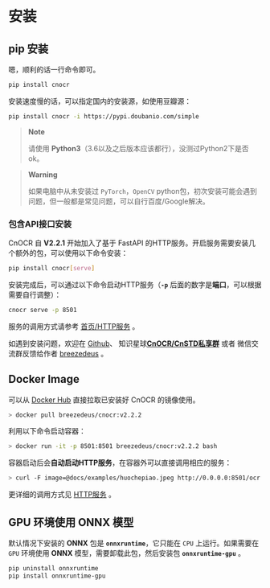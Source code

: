 # 安装

## pip 安装

嗯，顺利的话一行命令即可。

```bash
pip install cnocr
```

安装速度慢的话，可以指定国内的安装源，如使用豆瓣源：

```bash
pip install cnocr -i https://pypi.doubanio.com/simple
```

> **Note**
>
> 请使用 **Python3**（3.6以及之后版本应该都行），没测过Python2下是否ok。



> **Warning** 
>
> 如果电脑中从未安装过 `PyTorch`，`OpenCV` python包，初次安装可能会遇到问题，但一般都是常见问题，可以自行百度/Google解决。



### 包含API接口安装

CnOCR 自 **V2.2.1** 开始加入了基于 FastAPI 的HTTP服务。开启服务需要安装几个额外的包，可以使用以下命令安装：

```bash
pip install cnocr[serve]
```



安装完成后，可以通过以下命令启动HTTP服务（**`-p`** 后面的数字是**端口**，可以根据需要自行调整）：

```bash
cnocr serve -p 8501
```



服务的调用方式请参考 [首页/HTTP服务](index.md) 。



如遇到安装问题，欢迎在 [Github](https://github.com/breezedeus/cnocr)、 知识星球[**CnOCR/CnSTD私享群**](https://t.zsxq.com/FEYZRJQ) 或者 微信交流群反馈给作者 [breezedeus](https://github.com/breezedeus) 。



## Docker Image

可以从 [Docker Hub](https://hub.docker.com/r/breezedeus/cnocr/tags) 直接拉取已安装好 CnOCR 的镜像使用。

```bash
> docker pull breezedeus/cnocr:v2.2.2
```



利用以下命令启动容器：

```bash
> docker run -it -p 8501:8501 breezedeus/cnocr:v2.2.2 bash
```



容器启动后会**自动启动HTTP服务**，在容器外可以直接调用相应的服务：

```bash
> curl -F image=@docs/examples/huochepiao.jpeg http://0.0.0.0:8501/ocr
```



更详细的调用方式见 [HTTP服务](index.md) 。





## GPU 环境使用 ONNX 模型

默认情况下安装的 **ONNX** 包是 **`onnxruntime`**，它只能在 `CPU` 上运行。如果需要在 `GPU` 环境使用 **ONNX** 模型，需要卸载此包，然后安装包 **`onnxruntime-gpu`** 。

```bash
pip uninstall onnxruntime
pip install onnxruntime-gpu
```
